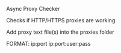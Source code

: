 Async Proxy Checker

Checks if HTTP/HTTPS proxies are working

Add proxy text file(s) into the proxies folder

FORMAT:
ip:port
ip:port:user:pass